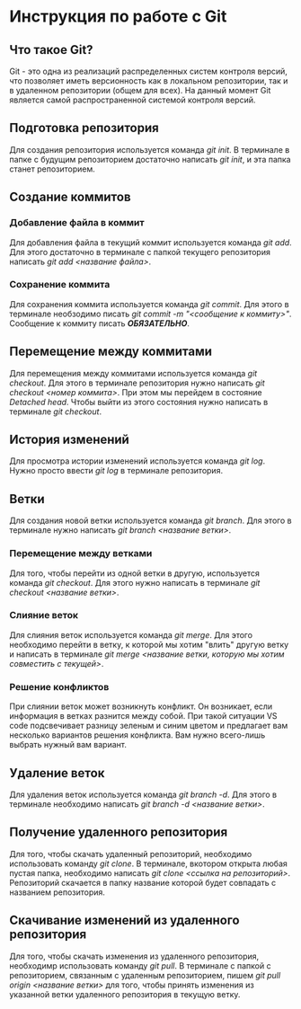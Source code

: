 # Инструкция по работе с Git

## Что такое Git?

Git - это одна из реализаций распределенных систем контроля версий, что позволяет иметь версионность как в локальном репозитории, так и в удаленном репозитории (общем для всех). На данный момент Git является самой распространенной системой контроля версий.

## Подготовка репозитория

Для создания репозитория используется команда *git init*. В терминале в папке с будущим репозиторием достаточно написать *git init*, и эта папка станет репозиторием.

## Создание коммитов

### Добавление файла в коммит
Для добавления файла в текущий коммит используется команда *git add*. Для этого достаточно в терминале с папкой текущего репозитория написать *git add <название файла>*.

### Сохранение коммита
Для сохранения коммита используется команда *git commit*. Для этого в терминале необзодимо писать *git commit -m "<сообщение к коммиту>"*. Сообщение к коммиту писать ***ОБЯЗАТЕЛЬНО***.

## Перемещение между коммитами

Для перемещения между коммитами используется команда *git checkout*. Для этого в терминале репозитория нужно написать *git checkout <номер коммита>*. При этом мы перейдем в состояние *Detached head*. Чтобы выйти из этого состояния нужно написать в терминале *git checkout*.

## История изменений

Для просмотра истории изменений используется команда *git log*. Нужно просто ввести *git log* в терминале репозитория.

## Ветки

Для создания новой ветки используется команда *git branch*. Для этого в терминале нужно написать *git branch <название ветки>*.

### Перемещение между ветками

Для того, чтобы перейти из одной ветки в другую, используется команда *git checkout*. Для этого нужно написать в терминале *git checkout <название ветки>*.

### Слияние веток

Для слияния веток используется команда *git merge*. Для этого необходимо перейти в ветку, к которой мы хотим "влить" другую ветку и написать в терминале *git merge <название ветки, которую мы хотим совместить с текущей>*.

### Решение конфликтов

При слиянии веток может возникнуть конфликт. Он возникает, если информация в ветках разнится между собой. При такой ситуации VS code подсвечивает разницу зеленым и синим цветом и предлагает вам несколько вариантов решения конфликта. Вам нужно всего-лишь выбрать нужный вам вариант.

## Удаление веток

Для удаления веток используется команда *git branch -d*. Для этого в терминале необходимо написать *git branch -d <название ветки>*.

## Получение удаленного репозитория

Для того, чтобы скачать удаленный репозиторий, необходимо использовать команду *git clone*. В терминале, вкотором открыта любая пустая папка, необходимо написать *git clone <ссылка на репозиторий>*. Репозиторий скачается в папку название которой будет совпадать с названием репозитория.

## Скачивание изменений из удаленного репозитория

Для того, чтобы скачать изменения из удаленного репозитория, необходимр использовать команду *git pull*. В терминале с папкой с репозиторием, связанным с удаленным репозиторием, пишем *git pull origin <название ветки>* для того, чтобы принять изменения из указанной ветки удаленного репозитория в текущую ветку.
